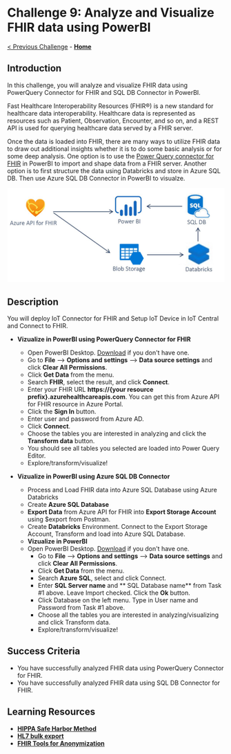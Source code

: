 # Challenge 9: Analyze and Visualize FHIR data using PowerBI

[< Previous Challenge](./Challenge08.md) - **[Home](../readme.md)**

## Introduction

In this challenge, you will analyze and visualize FHIR data using PowerQuery Connector for FHIR and SQL DB Connector in PowerBI. 

Fast Healthcare Interoperability Resources (FHIR®) is a new standard for healthcare data interoperability. Healthcare data is represented as resources such as Patient, Observation, Encounter, and so on, and a REST API is used for querying healthcare data served by a FHIR server. 

Once the data is loaded into FHIR, there are many ways to utilize FHIR data to draw out additional insights whether it is to do some basic analysis or for some deep analysis.
One option is to use the [Power Query connector for FHIR](https://docs.microsoft.com/en-us/power-query/connectors/fhir/fhir) in PowerBI to import and shape data from a FHIR server.
Another option is to first structure the data using Databricks and store in Azure SQL DB. Then use Azure SQL DB Connector in PowerBI to visualze. 

![Analyze FHIR Data](../images/fhir-dataservices.jpg)

## Description

You will deploy IoT Connector for FHIR and Setup IoT Device in IoT Central and Connect to FHIR.

- **Vizualize in PowerBI using PowerQuery Connector for FHIR**
    - Open PowerBI Desktop. [Download](https://powerbi.microsoft.com/en-us/downloads/) if you don't have one.
    - Go to **File** --> **Options and settings** --> **Data source settings** and click **Clear All Permissions**.
    - Click **Get Data** from the menu.
    - Search **FHIR**, select the result, and click **Connect**.
    - Enter your FHIR URL **https://{your resource prefix}.azurehealthcareapis.com**. You can get this from Azure API for FHIR resource in Azure Portal.
    - Click the **Sign In** button.
    - Enter user and password from Azure AD.
    - Click **Connect**.
    - Choose the tables you are interested in analyzing and click the **Transform data** button.
    - You should see all tables you selected are loaded into Power Query Editor.
    - Explore/transform/visualize!

- **Vizualize in PowerBI using Azure SQL DB Connector**
    - Process and Load FHIR data into Azure SQL Database using Azure Databricks
	- Create **Azure SQL Database**
	- **Export Data** from Azure API for FHIR into **Export Storage Account** using $export from Postman.
	- Create **Databricks** Environment. Connect to the Export Storage Account, Transform and load into Azure SQL Database.
    - **Vizualize in PowerBI**
	- Open PowerBI Desktop. [Download](https://powerbi.microsoft.com/en-us/downloads/) if you don't have one.
        - Go to **File** --> **Options and settings** --> **Data source settings** and click **Clear All Permissions**.
        - Click **Get Data** from the menu.
        - Search **Azure SQL**, select and click Connect.
        - Enter **SQL Server name** and ** SQL Database name** from Task #1 above. Leave Import checked. Click the **Ok** button.
        - Click Database on the left menu. Type in User name and Password from Task #1 above.
        - Choose all the tables you are interested in analyzing/visualizing and click Transform data.
        - Explore/transform/visualize!

## Success Criteria
- You have successfully analyzed FHIR data using PowerQuery Connector for FHIR.
- You have successfully analyzed FHIR data using SQL DB Connector for FHIR.

## Learning Resources

- **[HIPPA Safe Harbor Method](https://www.hhs.gov/hipaa/for-professionals/privacy/special-topics/de-identification/index.html)**
- **[HL7 bulk export](https://hl7.org/Fhir/uv/bulkdata/export/index.html)**
- **[FHIR Tools for Anonymization](https://github.com/microsoft/FHIR-Tools-for-Anonymization)**
